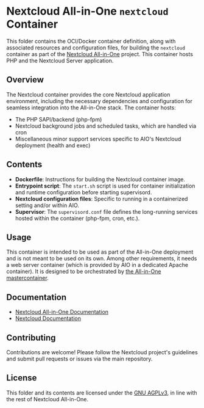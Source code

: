 # Nextcloud All-in-One ``nextcloud`` Container

This folder contains the OCI/Docker container definition, along with associated resources and configuration files, for building the `nextcloud` container as part of the [Nextcloud All-in-One](https://github.com/nextcloud/all-in-one) project. This container hosts PHP and the Nextcloud Server application.

## Overview

The Nextcloud container provides the core Nextcloud application environment, including the necessary dependencies and configuration for seamless integration into the All-in-One stack. The container hosts:

- The PHP SAPI/backend (php-fpm)
- Nextcloud background jobs and scheduled tasks, which are handled via cron
- Miscellaneous minor support services specific to AIO's Nextcloud deployment (health and exec)

## Contents

- **Dockerfile**: Instructions for building the Nextcloud container image.
- **Entrypoint script**: The `start.sh` script is used for container initialization and runtime configuration before starting supervisord.
- **Nextcloud configuration files**: Specific to running in a containerized setting and/or within AIO.
- **Supervisor**: The `supervisord.conf` file defines the long-running services hosted within the container (php-fpm, cron, etc.).

## Usage

This container is intended to be used as part of the All-in-One deployment and is not meant to be used on its own. Among other requirements, it needs a web server container (which is provided by AIO in a dedicated Apache container). It is designed to be orchestrated by [the All-in-One mastercontainer](https://github.com/nextcloud/all-in-one/tree/main/Containers/mastercontainer).

## Documentation

- [Nextcloud All-in-One Documentation](https://github.com/nextcloud/all-in-one#readme)
- [Nextcloud Documentation](https://docs.nextcloud.com/)

## Contributing

Contributions are welcome! Please follow the Nextcloud project's guidelines and submit pull requests or issues via the main repository.

## License

This folder and its contents are licensed under the [GNU AGPLv3](https://www.gnu.org/licenses/agpl-3.0.html), in line with the rest of Nextcloud All-in-One.
